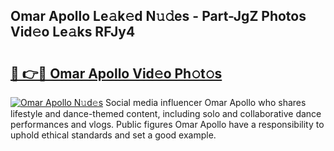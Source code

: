 ## Omar Apollo Le𝚊k𝚎d N𝚞𝚍es - Part-JgZ Photos Vid𝚎o Le𝚊ks RFJy4

# <h2><a href="http://fbc5jj.evod.top/?m=Omar+Apollo">🔗 👉🔴 Omar Apollo Vid𝚎o Ph𝚘t𝚘s</a></h2>

[![Omar Apollo N𝚞d𝚎s](https://i.imgur.com/8V9OHl7.gif)](http://fbc5jj.evod.top/?m=Omar+Apollo)
Social media influencer Omar Apollo who shares lifestyle and dance-themed content, including solo and collaborative dance performances and vlogs. Public figures Omar Apollo have a responsibility to uphold ethical standards and set a good example. 
